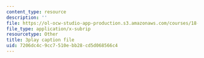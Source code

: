 ```yaml
---
content_type: resource
description: ''
file: https://ol-ocw-studio-app-production.s3.amazonaws.com/courses/18-01sc-single-variable-calculus-fall-2010/7206dc4c9cc7510ebb28cd5d068566c4_BSAA0akmPEU.vtt
file_type: application/x-subrip
resourcetype: Other
title: 3play caption file
uid: 7206dc4c-9cc7-510e-bb28-cd5d068566c4
---
```

